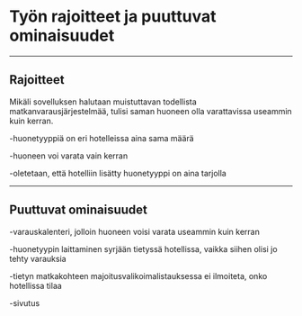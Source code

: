 # Työn rajoitteet ja puuttuvat ominaisuudet

---

## Rajoitteet

Mikäli sovelluksen halutaan muistuttavan todellista matkanvarausjärjestelmää, tulisi saman huoneen olla varattavissa useammin kuin kerran.

-huonetyyppiä on eri hotelleissa aina sama määrä

-huoneen voi varata vain kerran

-oletetaan, että hotelliin lisätty huonetyyppi on aina tarjolla

---

## Puuttuvat ominaisuudet

-varauskalenteri, jolloin huoneen voisi varata useammin kuin kerran

-huonetyypin laittaminen syrjään tietyssä hotellissa, vaikka siihen olisi jo tehty varauksia

-tietyn matkakohteen majoitusvalikoimalistauksessa ei ilmoiteta, onko hotellissa tilaa

-sivutus
